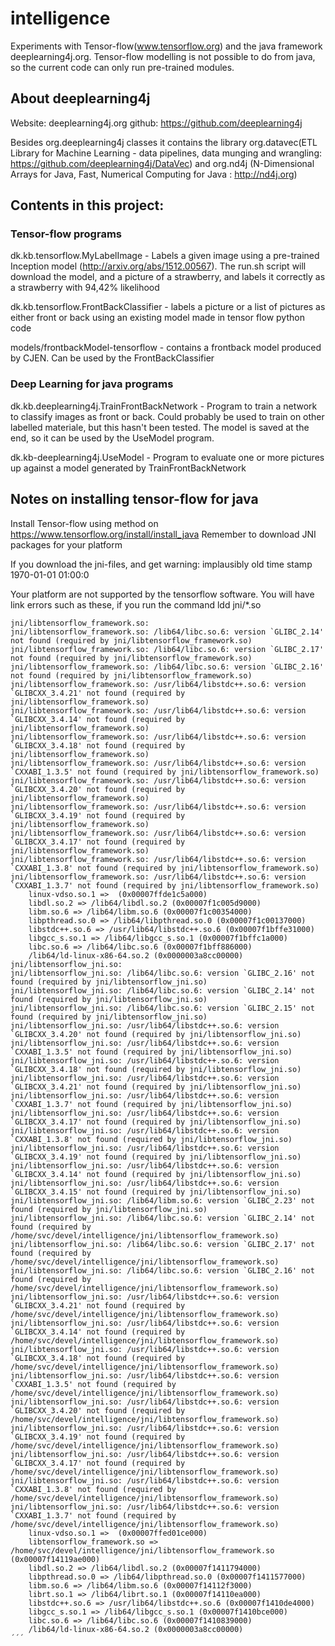 # intelligence
Experiments with Tensor-flow(www.tensorflow.org) and the java framework deeplearning4j.org.
Tensor-flow modelling is not possible to do from java, so the current code can only run pre-trained modules.

## About deeplearning4j
Website: deeplearning4j.org
github: https://github.com/deeplearning4j

Besides org.deeplearning4j classes it contains the library org.datavec(ETL Library for Machine Learning - data pipelines, data munging and wrangling: https://github.com/deeplearning4j/DataVec) and org.nd4j (N-Dimensional Arrays for Java, Fast, Numerical Computing for Java : http://nd4j.org)

## Contents in this project:
### Tensor-flow programs

dk.kb.tensorflow.MyLabelImage -  Labels a given image using a pre-trained Inception model (http://arxiv.org/abs/1512.00567). The run.sh script will download the model, and a picture of a strawberry, and labels it correctly as a strawberry with 94,42% likelihood

dk.kb.tensorflow.FrontBackClassifier - labels a picture or a list of pictures as either front or back using an existing model made in tensor flow python code

models/frontbackModel-tensorflow - contains a frontback model produced by CJEN. Can be used by the FrontBackClassifier

### Deep Learning for java programs

dk.kb.deeplearning4j.TrainFrontBackNetwork - Program to train a network to classify images as front or back. Could probably be used to train on other labelled materiale, but this hasn't been tested. The model is saved at the end, so it can be used by the UseModel program.

dk.kb-deeplearning4j.UseModel - Program to evaluate one or more pictures up against a model generated by TrainFrontBackNetwork

## Notes on installing tensor-flow for java
Install Tensor-flow using method on https://www.tensorflow.org/install/install_java
Remember to download JNI packages for your platform

If you download the jni-files, and get warning:
implausibly old time stamp 1970-01-01 01:00:0

Your platform are not supported by the tensorflow software.
You will have link errors such as these,
if you 
run the command ldd jni/*.so

```
jni/libtensorflow_framework.so:
jni/libtensorflow_framework.so: /lib64/libc.so.6: version `GLIBC_2.14' not found (required by jni/libtensorflow_framework.so)
jni/libtensorflow_framework.so: /lib64/libc.so.6: version `GLIBC_2.17' not found (required by jni/libtensorflow_framework.so)
jni/libtensorflow_framework.so: /lib64/libc.so.6: version `GLIBC_2.16' not found (required by jni/libtensorflow_framework.so)
jni/libtensorflow_framework.so: /usr/lib64/libstdc++.so.6: version `GLIBCXX_3.4.21' not found (required by jni/libtensorflow_framework.so)
jni/libtensorflow_framework.so: /usr/lib64/libstdc++.so.6: version `GLIBCXX_3.4.14' not found (required by jni/libtensorflow_framework.so)
jni/libtensorflow_framework.so: /usr/lib64/libstdc++.so.6: version `GLIBCXX_3.4.18' not found (required by jni/libtensorflow_framework.so)
jni/libtensorflow_framework.so: /usr/lib64/libstdc++.so.6: version `CXXABI_1.3.5' not found (required by jni/libtensorflow_framework.so)
jni/libtensorflow_framework.so: /usr/lib64/libstdc++.so.6: version `GLIBCXX_3.4.20' not found (required by jni/libtensorflow_framework.so)
jni/libtensorflow_framework.so: /usr/lib64/libstdc++.so.6: version `GLIBCXX_3.4.19' not found (required by jni/libtensorflow_framework.so)
jni/libtensorflow_framework.so: /usr/lib64/libstdc++.so.6: version `GLIBCXX_3.4.17' not found (required by jni/libtensorflow_framework.so)
jni/libtensorflow_framework.so: /usr/lib64/libstdc++.so.6: version `CXXABI_1.3.8' not found (required by jni/libtensorflow_framework.so)
jni/libtensorflow_framework.so: /usr/lib64/libstdc++.so.6: version `CXXABI_1.3.7' not found (required by jni/libtensorflow_framework.so)
	linux-vdso.so.1 =>  (0x00007ffde1c5a000)
	libdl.so.2 => /lib64/libdl.so.2 (0x00007f1c005d9000)
	libm.so.6 => /lib64/libm.so.6 (0x00007f1c00354000)
	libpthread.so.0 => /lib64/libpthread.so.0 (0x00007f1c00137000)
	libstdc++.so.6 => /usr/lib64/libstdc++.so.6 (0x00007f1bffe31000)
	libgcc_s.so.1 => /lib64/libgcc_s.so.1 (0x00007f1bffc1a000)
	libc.so.6 => /lib64/libc.so.6 (0x00007f1bff886000)
	/lib64/ld-linux-x86-64.so.2 (0x0000003a8cc00000)
jni/libtensorflow_jni.so:
jni/libtensorflow_jni.so: /lib64/libc.so.6: version `GLIBC_2.16' not found (required by jni/libtensorflow_jni.so)
jni/libtensorflow_jni.so: /lib64/libc.so.6: version `GLIBC_2.14' not found (required by jni/libtensorflow_jni.so)
jni/libtensorflow_jni.so: /lib64/libc.so.6: version `GLIBC_2.15' not found (required by jni/libtensorflow_jni.so)
jni/libtensorflow_jni.so: /usr/lib64/libstdc++.so.6: version `GLIBCXX_3.4.20' not found (required by jni/libtensorflow_jni.so)
jni/libtensorflow_jni.so: /usr/lib64/libstdc++.so.6: version `CXXABI_1.3.5' not found (required by jni/libtensorflow_jni.so)
jni/libtensorflow_jni.so: /usr/lib64/libstdc++.so.6: version `GLIBCXX_3.4.18' not found (required by jni/libtensorflow_jni.so)
jni/libtensorflow_jni.so: /usr/lib64/libstdc++.so.6: version `GLIBCXX_3.4.21' not found (required by jni/libtensorflow_jni.so)
jni/libtensorflow_jni.so: /usr/lib64/libstdc++.so.6: version `CXXABI_1.3.7' not found (required by jni/libtensorflow_jni.so)
jni/libtensorflow_jni.so: /usr/lib64/libstdc++.so.6: version `GLIBCXX_3.4.17' not found (required by jni/libtensorflow_jni.so)
jni/libtensorflow_jni.so: /usr/lib64/libstdc++.so.6: version `CXXABI_1.3.8' not found (required by jni/libtensorflow_jni.so)
jni/libtensorflow_jni.so: /usr/lib64/libstdc++.so.6: version `GLIBCXX_3.4.19' not found (required by jni/libtensorflow_jni.so)
jni/libtensorflow_jni.so: /usr/lib64/libstdc++.so.6: version `GLIBCXX_3.4.14' not found (required by jni/libtensorflow_jni.so)
jni/libtensorflow_jni.so: /usr/lib64/libstdc++.so.6: version `GLIBCXX_3.4.15' not found (required by jni/libtensorflow_jni.so)
jni/libtensorflow_jni.so: /lib64/libm.so.6: version `GLIBC_2.23' not found (required by jni/libtensorflow_jni.so)
jni/libtensorflow_jni.so: /lib64/libc.so.6: version `GLIBC_2.14' not found (required by /home/svc/devel/intelligence/jni/libtensorflow_framework.so)
jni/libtensorflow_jni.so: /lib64/libc.so.6: version `GLIBC_2.17' not found (required by /home/svc/devel/intelligence/jni/libtensorflow_framework.so)
jni/libtensorflow_jni.so: /lib64/libc.so.6: version `GLIBC_2.16' not found (required by /home/svc/devel/intelligence/jni/libtensorflow_framework.so)
jni/libtensorflow_jni.so: /usr/lib64/libstdc++.so.6: version `GLIBCXX_3.4.21' not found (required by /home/svc/devel/intelligence/jni/libtensorflow_framework.so)
jni/libtensorflow_jni.so: /usr/lib64/libstdc++.so.6: version `GLIBCXX_3.4.14' not found (required by /home/svc/devel/intelligence/jni/libtensorflow_framework.so)
jni/libtensorflow_jni.so: /usr/lib64/libstdc++.so.6: version `GLIBCXX_3.4.18' not found (required by /home/svc/devel/intelligence/jni/libtensorflow_framework.so)
jni/libtensorflow_jni.so: /usr/lib64/libstdc++.so.6: version `CXXABI_1.3.5' not found (required by /home/svc/devel/intelligence/jni/libtensorflow_framework.so)
jni/libtensorflow_jni.so: /usr/lib64/libstdc++.so.6: version `GLIBCXX_3.4.20' not found (required by /home/svc/devel/intelligence/jni/libtensorflow_framework.so)
jni/libtensorflow_jni.so: /usr/lib64/libstdc++.so.6: version `GLIBCXX_3.4.19' not found (required by /home/svc/devel/intelligence/jni/libtensorflow_framework.so)
jni/libtensorflow_jni.so: /usr/lib64/libstdc++.so.6: version `GLIBCXX_3.4.17' not found (required by /home/svc/devel/intelligence/jni/libtensorflow_framework.so)
jni/libtensorflow_jni.so: /usr/lib64/libstdc++.so.6: version `CXXABI_1.3.8' not found (required by /home/svc/devel/intelligence/jni/libtensorflow_framework.so)
jni/libtensorflow_jni.so: /usr/lib64/libstdc++.so.6: version `CXXABI_1.3.7' not found (required by /home/svc/devel/intelligence/jni/libtensorflow_framework.so)
	linux-vdso.so.1 =>  (0x00007ffed01ce000)
	libtensorflow_framework.so => /home/svc/devel/intelligence/jni/libtensorflow_framework.so (0x00007f14119ae000)
	libdl.so.2 => /lib64/libdl.so.2 (0x00007f1411794000)
	libpthread.so.0 => /lib64/libpthread.so.0 (0x00007f1411577000)
	libm.so.6 => /lib64/libm.so.6 (0x00007f14112f3000)
	librt.so.1 => /lib64/librt.so.1 (0x00007f14110ea000)
	libstdc++.so.6 => /usr/lib64/libstdc++.so.6 (0x00007f1410de4000)
	libgcc_s.so.1 => /lib64/libgcc_s.so.1 (0x00007f1410bce000)
	libc.so.6 => /lib64/libc.so.6 (0x00007f1410839000)
	/lib64/ld-linux-x86-64.so.2 (0x0000003a8cc00000)
´´´



